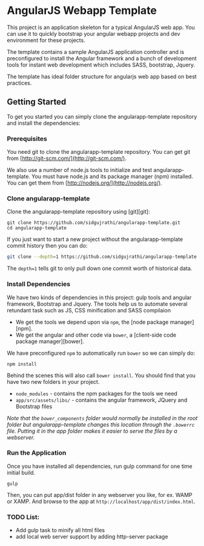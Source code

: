 # AngularJS Webapp Template

This project is an application skeleton for a typical AngularJS web app. You can use it to quickly bootstrap your angular webapp projects and dev environment for these projects.

The template contains a sample AngularJS application controller and is preconfigured to install the Angular framework and a bunch of development tools for instant web development which includes SASS, bootstrap, Jquery.

The template has ideal folder structure for angularjs web app based on best practices.

## Getting Started

To get you started you can simply clone the angularapp-template repository and install the dependencies:

### Prerequisites

You need git to clone the angularapp-template repository. You can get git from
[http://git-scm.com/](http://git-scm.com/).

We also use a number of node.js tools to initialize and test angularapp-template. You must have node.js and
its package manager (npm) installed.  You can get them from [http://nodejs.org/](http://nodejs.org/).

### Clone angularapp-template

Clone the angularapp-template repository using [git][git]:

```
git clone https://github.com/sidgujrathi/angularapp-template.git
cd angularapp-template
```

If you just want to start a new project without the angularapp-template commit history then you can do:

```bash
git clone --depth=1 https://github.com/sidgujrathi/angularapp-template.git <your-project-name>
```

The `depth=1` tells git to only pull down one commit worth of historical data.

### Install Dependencies

We have two kinds of dependencies in this project: gulp tools and angular framework, Bootstrap and Jquery.  The tools help
us to automate several retundant task such as JS, CSS minification and SASS compilaion

* We get the tools we depend upon via `npm`, the [node package manager][npm].
* We get the angular and other code via `bower`, a [client-side code package manager][bower].

We have preconfigured `npm` to automatically run `bower` so we can simply do:

```
npm install
```

Behind the scenes this will also call `bower install`.  You should find that you have two new
folders in your project.

* `node_modules` - contains the npm packages for the tools we need
* `app/src/assets/libs/` - contains the angular framework, JQuery and Bootstrap files

*Note that the `bower_components` folder would normally be installed in the root folder but
angularapp-template changes this location through the `.bowerrc` file.  Putting it in the app folder makes
it easier to serve the files by a webserver.*

### Run the Application
Once you have installed all dependencies, run gulp command for one time initial build.
```
gulp
```
Then, you can put app/dist folder in any webserver you like, for ex. WAMP or XAMP.
And browse to the app at `http://localhost/app/dist/index.html`.

### TODO List:

  * Add gulp task to minify all html files
  * add local web server support by adding http-server package
